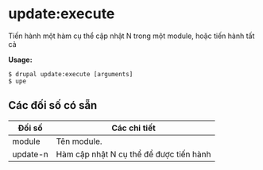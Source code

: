 # update:execute
Tiến hành một hàm cụ thể cập nhật N trong một module, hoặc tiến hành tất cả

**Usage:**
```
$ drupal update:execute [arguments] 
$ upe  
```

## Các đối số có sẵn
Đối số | Các chi tiết
---------|-------------
module | Tên module.
update-n | Hàm cập nhật N cụ thể để được tiến hành
